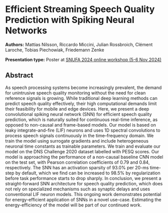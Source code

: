 # Efficient Streaming Speech Quality Prediction with Spiking Neural Networks

**Authors:** Mattias Nilsson, Riccardo Miccini, Julian Rossbroich, Clément Laroche, Tobias Piechowiak, Friedemann Zenke
                           


**Presentation type:** Poster at [SNUFA 2024 online workshop (5-6 Nov 2024)](https://snufa.net/2024)

## Abstract

As speech processing systems become increasingly prevalent, the demand for unintrusive speech quality monitoring without the need for clean reference signals is growing. While traditional deep learning methods can predict speech quality effectively, their high computational demands limit their feasibility for mobile and edge devices. Here, we present a deep convolutional spiking neural network (SNN) for efficient speech quality prediction, which is naturally suited for continuous real-time inference, as opposed to non-causal and frame-based models. Our model is based on leaky integrate-and-fire (LIF) neurons and uses 1D spectral convolutions to process speech signals continuously in the time–frequency domain. We train the model using surrogate gradients and include heterogeneous neuronal time constants as trainable parameters. We train and evaluate our model on the DNS Challenge 2020 dataset labelled with PESQ scores. Our model is approaching the performance of a non-causal baseline CNN model on the test set, with Pearson correlation coefficients of 0.79 and 0.84, respectively. The SNN has an activation sparsity of 93.0% per 20-ms time-step by default, which we find can be increased to 98.5% by regularization before task performance starts to drop sharply. In conclusion, we present a straight-forward SNN architecture for speech quality prediction, which does not rely on specialized mechanisms such as synaptic delays and uses conventional LIF neuron models. This ongoing work demonstrates potential for energy-efficient application of SNNs in a novel use-case. Estimating the energy-efficiency of the model will be part of our continued work.